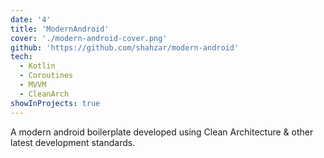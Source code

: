 ```yaml
---
date: '4'
title: 'ModernAndroid'
cover: './modern-android-cover.png'
github: 'https://github.com/shahzar/modern-android'
tech:
  - Kotlin
  - Coroutines
  - MVVM
  - CleanArch
showInProjects: true
---
```


A modern android boilerplate developed using Clean Architecture & other latest development standards.
